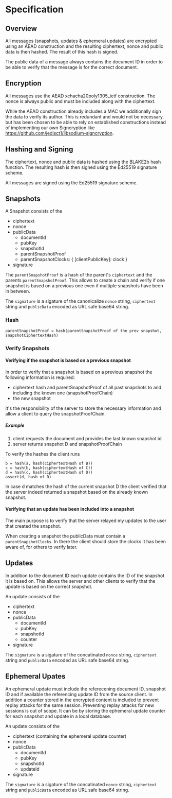 # Specification

## Overview

All messages (snapshots, updates & ephemeral updates) are encrypted using an AEAD construction and the resulting ciphertext, nonce and public data is then hashed. The result of this hash is signed.

The public data of a message always contains the document ID in order to be able to verify that the message is for the correct document.

## Encryption

All messages use the AEAD xchacha20poly1305_ietf construction. The nonce is always public and must be included along with the ciphertext.

While the AEAD construction already includes a MAC we additionally sign the data to verify its author. This is redundant and would not be necessary, but has been chosen to be able to rely on established constructions instead of implementing our own Signcryption like https://github.com/jedisct1/libsodium-signcryption.

## Hashing and Signing

The ciphertext, nonce and public data is hashed using the BLAKE2b hash function. The resulting hash is then signed using the Ed25519 signature scheme.

All messages are signed using the Ed25519 signature scheme.

## Snapshots

A Snapshot consists of the

- ciphertext
- nonce
- publicData
  - documentId
  - pubKey
  - snapshotId
  - parentSnapshotProof
  - parentSnapshotClocks: { [clientPublicKey]: clock }
- signature

The `parentSnapshotProof` is a hash of the parent's `ciphertext` and the parents `parentSnapshotProof`. This allows to create a chain
and verify if one snapshot is based on a previous one even if multiple snapshots have been in between.

The `signature` is a sigature of the canonicalize `nonce` string, `ciphertext` string and `publicData` encoded as URL safe base64 string.

### Hash

```
parentSnapshotProof = hash(parentSnapshotProof of the prev snapshot, snapshotCiphertextHash)
```

### Verify Snapshots

#### Verifying if the snapshot is based on a previous snapshot

In order to verify that a snapshot is based on a previous snapshot the following information is required:
- ciphertext hash and parentSnapshotProof of all past snapshots to and including the known one (snapshotProofChain)
- the new snapshot

It's the responsibility of the server to store the necessary information and allow a client to query the snapshotProofChain. 

##### Example

1. client requests the document and provides the last known snapshot id
2. server returns snapshot D and snapshotProofChain

To verify the hashes the client runs

```
b = hash(a, hash(ciphertextHash of B))
c = hash(b, hash(ciphertextHash of C))
d = hash(c, hash(ciphertextHash of D))
assert(d, hash of D)
```

In case d matches the hash of the current snapshot D the client verified that the server indeed returned a snapshot based on the already known snapshot.

#### Verifying that an update has been included into a snapshot

The main purpose is to verify that the server relayed my updates to the user that created the snapshot.

When creating a snapshot the publicData must contain a `parentSnapshotClocks`. In there the client should store the clocks it has been aware of, for others to verify later.

## Updates

In addition to the document ID each update contains the ID of the snapshot it is based on. This allows the server and other clients to verify that the update is based on the correct snapshot.

An update consists of the

- ciphertext
- nonce
- publicData
  - documentId
  - pubKey
  - snapshotId
  - counter
- signature

The `signature` is a sigature of the concatinated `nonce` string, `ciphertext` string and `publicData` encoded as URL safe base64 string.

## Ephemeral Upates

An ephemeral update must include the referecening document ID, snapshot ID and if available the referencing update ID from the source client. In addition a counter stored in the encrypted content is included to prevent replay attacks for the same session. Preventing replay attacks for new sessions is out of scope. It can be by storing the ephemeral update counter for each snapshot and update in a local database.

An update consists of the

- ciphertext (containing the ephemeral update counter)
- nonce
- publicData
  - documentId
  - pubKey
  - snapshotId
  - updateId
- signature

The `signature` is a sigature of the concatinated `nonce` string, `ciphertext` string and `publicData` encoded as URL safe base64 string.
